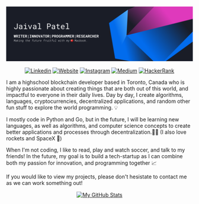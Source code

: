 
<p><img src="https://github.com/GEEGABYTE1/GEEGABYTE1/blob/main/1.png" alt="Jaival Patel">
  <p align="center">
<a href="https://www.linkedin.com/in/jaivalpatel/"><img src="https://img.shields.io/badge/-Jaival Patel-510aed?style=for-the-badge&amp;logo=Linkedin&amp;logoColor=white&amp;link=https://www.linkedin.com/in/jaivalpatel/" alt="Linkedin"></a>
<a href="https://www.jaivalpatel.com"><img src="https://img.shields.io/badge/-:/jaivalpatel-ff66ce?style=for-the-badge&amp;logoColor=white&amp;link=https://geegabyte1.github.io/jaivalpatel/" alt="Website"></a>
<a href="https://www.instagram.com/jaivalpatelll/"><img src="https://img.shields.io/badge/-jaivalpatell-df48ff?style=for-the-badge&amp;logo=Instagram&amp;logoColor=white&amp;link=https://www.instagram.com/jaivalpatelll/" alt="Instagram"></a>
<a href="https://pateljaival05.medium.com/"><img src="https://img.shields.io/badge/-pateljaival05-75caff?style=for-the-badge&amp;logo=Medium&amp;logoColor=black&amp;link=https://pateljaival05.medium.com/" alt="Medium"></a>
<a href="https://www.hackerrank.com/jpcan4"><img src="https://img.shields.io/badge/-jpcan4-026ced?style=for-the-badge&amp;logo=HackerRank&amp;logoColor=white&amp;link=https://www.hackerrank.com/jpcan4" alt="HackerRank"></a>
    </p>



I am a highschool blockchain developer based in Toronto, Canada who is highly passionate about creating things that are both out of this world, and impactful to everyone in their daily lives. Day by day, I create algorithms, languages, cryptocurrencies, decentralized applications, and random other fun stuff to explore the world programming. 💡

I mostly code in Python and Go, but in the future, I will be learning new languages, as well as algorithms, and computer science concepts to create better applications and processes through decentralization.🚶🏻 (I also love rockets and SpaceX 🚀)

When I'm not coding, I like to read, play and watch soccer, and talk to my friends! In the future, my goal is to build a tech-startup as I can combine both my passion for innovation, and programming together 📈

If you would like to view my projects, please don't hesistate to contact me as we can work something out!

<p align="center">

<a href="https://github.com/GEEGABYTE1/GEEGABYTE1">
  <img align="center" src= https://github-readme-stats.vercel.app/api?username=GEEGABYTE1&show_icons=true&theme=dracula
username=GEEGABYTE1&show_icons=true&line_height=27&count_private=true&title_color=ffffff&text_color=c9cacc&icon_color=2bbc8a&bg_color=1d1f21" alt="My GitHub Stats" />
</a>

</p>






